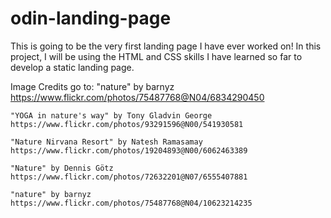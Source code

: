 # odin-landing-page
This is going to be the very first landing page I have ever worked on! In this project, I will be using the HTML and CSS skills I have learned so far to develop a static landing page.

Image Credits go to: 
    "nature" by barnyz https://www.flickr.com/photos/75487768@N04/6834290450

    "YOGA in nature's way" by Tony Gladvin George https://www.flickr.com/photos/93291596@N00/541930581

    "Nature Nirvana Resort" by Natesh Ramasamay https://www.flickr.com/photos/19204893@N00/6062463389

    "Nature" by Dennis Götz https://www.flickr.com/photos/72632201@N07/6555407881

    "nature" by barnyz https://www.flickr.com/photos/75487768@N04/10623214235